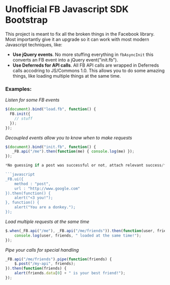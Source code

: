 # Unofficial FB Javascript SDK Bootstrap

This project is meant to fix all the broken things in the Facebook library. 
Most importantly give it an upgrade so it can work with most modern Javascript techniques, like:
* **Use jQuery events**. No more stuffing everything in `fbAsyncInit` this converts an FB event into a jQuery event("init.fb").
* **Use Deferreds for API calls**. All FB API calls are wrapped in Deferreds calls accodring to JS/Commons 1.0. This allows you to do some amazing things, 
like loading multiple things at the same time.


### Examples:
              
*Listen for some FB events*

```javascript
$(document).bind("load.fb", function() {
  FB.init({
    // stuff
  });
});
```

*Decoupled events allow you to know when to make requests*

```javascript
$(document).bind("init.fb", function() {
   _FB.api("/me").then(function(me) { console.log(me) });
});

*No guessing if a post was successful or not, attach relevant success/failure callbacks*

```javascript
_FB.ui({
    method : "post",
    url : "http://www.google.com"
}).then(function() {
	alert("<3 you!");
}, function() {
	alert("You are a donkey.");
});
```

*Load multiple requests at the same time*
```javascript
$.when(_FB.api("/me"), _FB.api("/me/friends")).then(function(user, friends) {
	console.log(user, friends, " loaded at the same time!");
});
```
    
*Pipe your calls for special handling*
```javascript
_FB.api("/me/friends").pipe(function(friends) {
	$.post("/my-api", friends);
}).then(function(friends) {
	alert(friends.data[0] + " is your best friend!");
});
```
    
    